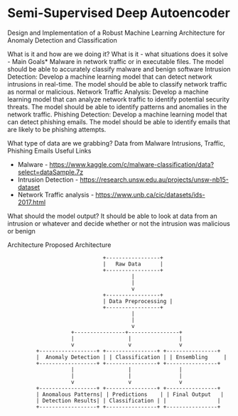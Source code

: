 # Semi-Supervised Deep Autoencoder
Design and Implementation of a Robust Machine Learning Architecture for Anomaly Detection and Classification

What is it and how are we doing it?
What is it - what situations does it solve - Main Goals*
Malware in network traffic or in executable files. The model should be able to accurately classify malware and benign software
Intrusion Detection: Develop a machine learning model that can detect network intrusions in real-time. The model should be able to classify network traffic as normal or malicious. Network Traffic Analysis: Develop a machine learning model that can analyze network traffic to identify potential security threats. The model should be able to identify patterns and anomalies in the network traffic. 
Phishing Detection: Develop a machine learning model that can detect phishing emails. The model should be able to identify emails that are likely to be phishing attempts.

What type of data are we grabbing?
Data from Malware Intrusions, Traffic, Phishing Emails
Useful Links
- Malware - https://www.kaggle.com/c/malware-classification/data?select=dataSample.7z 
- Intrusion Detection - https://research.unsw.edu.au/projects/unsw-nb15-dataset 
- Network Traffic analysis - https://www.unb.ca/cic/datasets/ids-2017.html 



What should the model output?
It should be able to look at data from an intrusion or whatever and decide whether or not the intrusion was malicious or benign



Architecture
Proposed Architecture 

                                  +-----------------+
                                  |   Raw Data      |
                                  +-----------------+
                                           |
                                           |
                                           v
                                  +-----------------+
                                  | Data Preprocessing |
                                  +-----------------+
                                           |
                                           |
                                           v
                        +----------------+----------------+
                        |                 |               |
                        v                 v               v
             +------------------+ +----------------+ +----------------+
             |  Anomaly Detection | | Classification | | Ensembling     |
             +------------------+ +----------------+ +----------------+
                        |                 |               |
                        |                 |               |
                        v                 v               v
             +------------------+ +----------------+ +----------------+
             | Anomalous Patterns| | Predictions    | | Final Output   |
             | Detection Results| | Classification | |                |
             +------------------+ +----------------+ +----------------+

